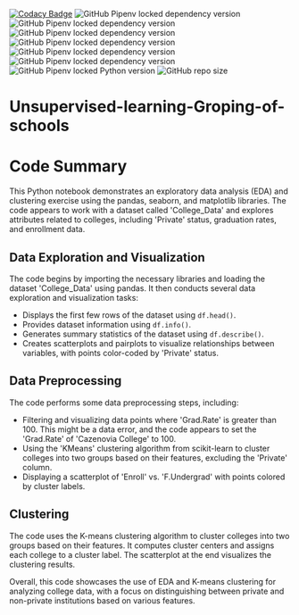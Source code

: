[![Codacy Badge](https://app.codacy.com/project/badge/Grade/f592894c3aa54b9fa3a6c4e877c68ff7)](https://app.codacy.com/gh/Abhinav330/Loan-Repayment-Analysis/dashboard?utm_source=gh&utm_medium=referral&utm_content=&utm_campaign=Badge_grade)
![GitHub Pipenv locked dependency version](https://img.shields.io/github/pipenv/locked/dependency-version/Abhinav330/Unsupervised-learning-Groping-of-schools/matplotlib?color=yellow)
![GitHub Pipenv locked dependency version](https://img.shields.io/github/pipenv/locked/dependency-version/Abhinav330/Unsupervised-learning-Groping-of-schools/numpy?color=yellow)
![GitHub Pipenv locked dependency version](https://img.shields.io/github/pipenv/locked/dependency-version/Abhinav330/Unsupervised-learning-Groping-of-schools/pandas?color=yellow)
![GitHub Pipenv locked dependency version](https://img.shields.io/github/pipenv/locked/dependency-version/Abhinav330/Unsupervised-learning-Groping-of-schools/scikit-learn?color=green)
![GitHub Pipenv locked dependency version](https://img.shields.io/github/pipenv/locked/dependency-version/Abhinav330/Unsupervised-learning-Groping-of-schools/scipy?color=silver)
![GitHub Pipenv locked dependency version](https://img.shields.io/github/pipenv/locked/dependency-version/Abhinav330/Unsupervised-learning-Groping-of-schools/seaborn?color=silver)
![GitHub Pipenv locked Python version](https://img.shields.io/github/pipenv/locked/python-version/Abhinav330/Unsupervised-learning-Groping-of-schools?color=dark%20green)
![GitHub repo size](https://img.shields.io/github/repo-size/Abhinav330/Unsupervised-learning-Groping-of-schools)

# Unsupervised-learning-Groping-of-schools
# Code Summary

This Python notebook demonstrates an exploratory data analysis (EDA) and clustering exercise using the pandas, seaborn, and matplotlib libraries. The code appears to work with a dataset called 'College_Data' and explores attributes related to colleges, including 'Private' status, graduation rates, and enrollment data.

## Data Exploration and Visualization

The code begins by importing the necessary libraries and loading the dataset 'College_Data' using pandas. It then conducts several data exploration and visualization tasks:

- Displays the first few rows of the dataset using `df.head()`.
- Provides dataset information using `df.info()`.
- Generates summary statistics of the dataset using `df.describe()`.
- Creates scatterplots and pairplots to visualize relationships between variables, with points color-coded by 'Private' status.

## Data Preprocessing

The code performs some data preprocessing steps, including:

- Filtering and visualizing data points where 'Grad.Rate' is greater than 100. This might be a data error, and the code appears to set the 'Grad.Rate' of 'Cazenovia College' to 100.
- Using the 'KMeans' clustering algorithm from scikit-learn to cluster colleges into two groups based on their features, excluding the 'Private' column.
- Displaying a scatterplot of 'Enroll' vs. 'F.Undergrad' with points colored by cluster labels.

## Clustering

The code uses the K-means clustering algorithm to cluster colleges into two groups based on their features. It computes cluster centers and assigns each college to a cluster label. The scatterplot at the end visualizes the clustering results.

Overall, this code showcases the use of EDA and K-means clustering for analyzing college data, with a focus on distinguishing between private and non-private institutions based on various features.
